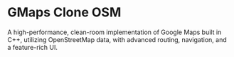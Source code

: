 # GMaps Clone OSM
 A high-performance, clean-room implementation of Google Maps built in C++, utilizing OpenStreetMap data, with advanced routing, navigation, and a feature-rich UI.

